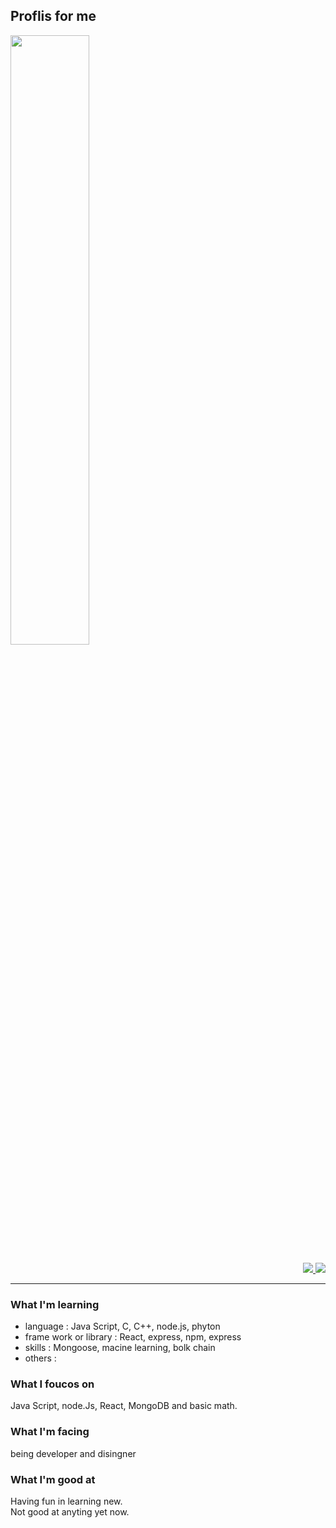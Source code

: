 ## Proflis for me
 
 
<p align = 'left'>
 <a href = "https://github.com/anuraghazra/github-readme-stats">
  <img width=50% src ="https://github-readme-stats.vercel.app/api?username=jang-chinseok">
 </a>

<p align="right">
 <a href='https://solved.ac/jcs000729'>
  <img src="http://mazassumnida.wtf/api/v2/generate_badge?boj=jcs000729">
 </a>
 <a  href="https://www.acmicpc.net/">
  <img src= "https://img.shields.io/badge/-Learning%20Algorithms-brightgreen">
 </a>
</p>
</p>

 
***
### What I'm learning
- language :
  Java Script, C, C++, node.js, phyton
- frame work or library :
  React, express, npm, express
- skills :
  Mongoose, macine learning, bolk chain
- others :
  

### What I foucos on
  Java Script, node.Js, React, MongoDB
  and basic math.
  
  
### What I'm facing
being developer and disingner
  
### What I'm good at
Having fun in learning new.<br>
Not good at anyting yet now.
  

